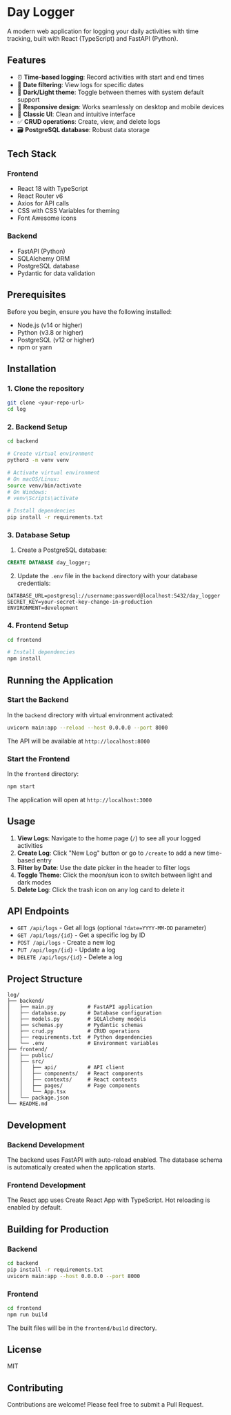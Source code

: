 # Day Logger

A modern web application for logging your daily activities with time tracking, built with React (TypeScript) and FastAPI (Python).

## Features

- ⏰ **Time-based logging**: Record activities with start and end times
- 📅 **Date filtering**: View logs for specific dates
- 🌙 **Dark/Light theme**: Toggle between themes with system default support
- 📱 **Responsive design**: Works seamlessly on desktop and mobile devices
- 🎨 **Classic UI**: Clean and intuitive interface
- ✅ **CRUD operations**: Create, view, and delete logs
- 🗃️ **PostgreSQL database**: Robust data storage

## Tech Stack

### Frontend
- React 18 with TypeScript
- React Router v6
- Axios for API calls
- CSS with CSS Variables for theming
- Font Awesome icons

### Backend
- FastAPI (Python)
- SQLAlchemy ORM
- PostgreSQL database
- Pydantic for data validation

## Prerequisites

Before you begin, ensure you have the following installed:

- Node.js (v14 or higher)
- Python (v3.8 or higher)
- PostgreSQL (v12 or higher)
- npm or yarn

## Installation

### 1. Clone the repository

```bash
git clone <your-repo-url>
cd log
```

### 2. Backend Setup

```bash
cd backend

# Create virtual environment
python3 -m venv venv

# Activate virtual environment
# On macOS/Linux:
source venv/bin/activate
# On Windows:
# venv\Scripts\activate

# Install dependencies
pip install -r requirements.txt
```

### 3. Database Setup

1. Create a PostgreSQL database:
```sql
CREATE DATABASE day_logger;
```

2. Update the `.env` file in the `backend` directory with your database credentials:
```
DATABASE_URL=postgresql://username:password@localhost:5432/day_logger
SECRET_KEY=your-secret-key-change-in-production
ENVIRONMENT=development
```

### 4. Frontend Setup

```bash
cd frontend

# Install dependencies
npm install
```

## Running the Application

### Start the Backend

In the `backend` directory with virtual environment activated:

```bash
uvicorn main:app --reload --host 0.0.0.0 --port 8000
```

The API will be available at `http://localhost:8000`

### Start the Frontend

In the `frontend` directory:

```bash
npm start
```

The application will open at `http://localhost:3000`

## Usage

1. **View Logs**: Navigate to the home page (`/`) to see all your logged activities
2. **Create Log**: Click "New Log" button or go to `/create` to add a new time-based entry
3. **Filter by Date**: Use the date picker in the header to filter logs
4. **Toggle Theme**: Click the moon/sun icon to switch between light and dark modes
5. **Delete Log**: Click the trash icon on any log card to delete it

## API Endpoints

- `GET /api/logs` - Get all logs (optional `?date=YYYY-MM-DD` parameter)
- `GET /api/logs/{id}` - Get a specific log by ID
- `POST /api/logs` - Create a new log
- `PUT /api/logs/{id}` - Update a log
- `DELETE /api/logs/{id}` - Delete a log

## Project Structure

```
log/
├── backend/
│   ├── main.py           # FastAPI application
│   ├── database.py       # Database configuration
│   ├── models.py         # SQLAlchemy models
│   ├── schemas.py        # Pydantic schemas
│   ├── crud.py           # CRUD operations
│   ├── requirements.txt  # Python dependencies
│   └── .env              # Environment variables
├── frontend/
│   ├── public/
│   ├── src/
│   │   ├── api/          # API client
│   │   ├── components/   # React components
│   │   ├── contexts/     # React contexts
│   │   ├── pages/        # Page components
│   │   └── App.tsx
│   └── package.json
└── README.md
```

## Development

### Backend Development

The backend uses FastAPI with auto-reload enabled. The database schema is automatically created when the application starts.

### Frontend Development

The React app uses Create React App with TypeScript. Hot reloading is enabled by default.

## Building for Production

### Backend

```bash
cd backend
pip install -r requirements.txt
uvicorn main:app --host 0.0.0.0 --port 8000
```

### Frontend

```bash
cd frontend
npm run build
```

The built files will be in the `frontend/build` directory.

## License

MIT

## Contributing

Contributions are welcome! Please feel free to submit a Pull Request.
